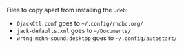 Files to copy apart from installing the `.deb`:

- `QjackCtl.conf`               goes to `~/.config/rncbc.org/`
- `jack-defaults.xml`           goes to `~/Documents/`
- `wrtng-mchn-sound.desktop`    goes to `~/.config/autostart/`
